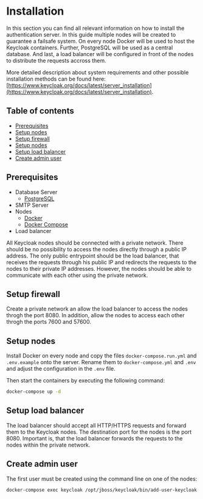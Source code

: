 Installation
============

In this section you can find all relevant information on how to install the authentication server. In this guide multiple nodes will be created to guarantee a failsafe system. On every node Docker will be used to host the Keycloak containers. Further, PostgreSQL will be used as a central database. And last, a load balancer will be configured in front of the nodes to distribute the requests accross them.

More detailed description about system requirements and other possible installation methods can be found here: [https://www.keycloak.org/docs/latest/server_installation](https://www.keycloak.org/docs/latest/server_installation).

## Table of contents

- [Prerequisites](#prerequisites)
- [Setup nodes](#setup-nodes)
- [Setup firewall](#setup-firewall)
- [Setup nodes](#setup-nodes)
- [Setup load balancer](#setup-load-balancer)
- [Create admin user](#create-admin-user)

## Prerequisites

- Database Server
    - [PostgreSQL](https://www.postgresql.org/)
- SMTP Server
- Nodes
    - [Docker](https://www.docker.com/)
    - [Docker Compose](https://docs.docker.com/compose/)
- Load balancer

All Keycloak nodes should be connected with a private network. There should be no possibility to access the nodes directly through a public IP address. The only public entrypoint should be the load balancer, that receives the requests through his public IP and redirects the requests to the nodes to their private IP addresses. However, the nodes should be able to communicate with each other using the private network.

## Setup firewall

Create a private network an allow the load balancer to access the nodes throgh the port 8080. In addition, allow the nodes to access each other throgh the ports 7600 and 57600.

## Setup nodes

Install Docker on every node and copy the files `docker-compose.run.yml` and `.env.example` onto the server. Rename them to `docker-compose.yml` and `.env` and adjust the configuration in the `.env` file.

Then start the containers by executing the following command:

```bash
docker-compose up -d
```

## Setup load balancer

The load balancer should accept all HTTP/HTTPS requests and forward them to the Keycloak nodes. The destination port for the nodes is the port 8080. Important is, that the load balancer forwards the requests to the nodes within the private network.

## Create admin user

The first user must be created using the command line on one of the nodes:

```bash
docker-compose exec keycloak /opt/jboss/keycloak/bin/add-user-keycloak.sh -u <USERNAME> -p <PASSWORD>
```
